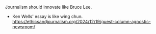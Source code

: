 Journalism should innovate like Bruce Lee.

- Ken Wells' essay is like wing chun. https://ethicsandjournalism.org/2024/12/19/guest-column-agnostic-newsroom/

